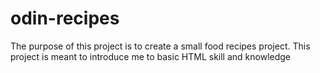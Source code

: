 # odin-recipes
The purpose of this project is to create a small food recipes project. This project is meant to introduce me to basic HTML skill and knowledge
